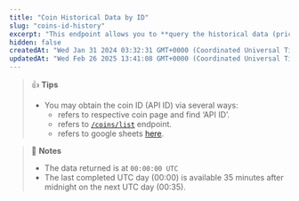 ```yaml
---
title: "Coin Historical Data by ID"
slug: "coins-id-history"
excerpt: "This endpoint allows you to **query the historical data (price, market cap, 24hrs volume, ...) at a given date for a coin based on a particular coin ID**"
hidden: false
createdAt: "Wed Jan 31 2024 03:32:31 GMT+0000 (Coordinated Universal Time)"
updatedAt: "Wed Feb 26 2025 13:41:08 GMT+0000 (Coordinated Universal Time)"
---
```

> 👍 **Tips**
> 
> - You may obtain the coin ID (API ID) via several ways:
>   - refers to respective coin page and find ‘API ID’.
>   - refers to [`/coins/list`](/reference/coins-list) endpoint.
>   - refers to google sheets [here](https://docs.google.com/spreadsheets/d/1wTTuxXt8n9q7C4NDXqQpI3wpKu1_5bGVmP9Xz0XGSyU/edit?usp=sharing).

> 📘 **Notes**
> 
> - The data returned is at `00:00:00 UTC`
> - The last completed UTC day (00:00) is available 35 minutes after midnight on the next UTC day (00:35).
